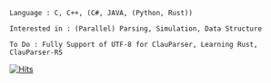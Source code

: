     Language : C, C++, (C#, JAVA, (Python, Rust))
    
    Interested in : (Parallel) Parsing, Simulation, Data Structure
    
    To Do : Fully Support of UTF-8 for ClauParser, Learning Rust, ClauParser-RS
 [![Hits](https://hits.seeyoufarm.com/api/count/incr/badge.svg?url=https://github.com/vztpv)](https://hits.seeyoufarm.com)                      

